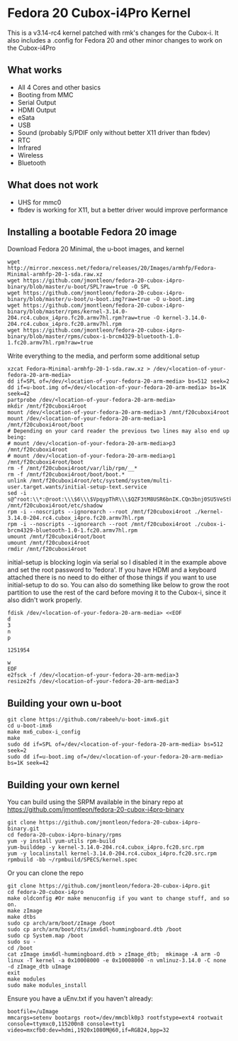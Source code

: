 Fedora 20 Cubox-i4Pro Kernel
==============
This is a v3.14-rc4 kernel patched with rmk's changes for the Cubox-i. It also includes a .config for Fedora 20 and other minor changes to work on the Cubox-i4Pro

What works
--------------
- All 4 Cores and other basics
- Booting from MMC
- Serial Output
- HDMI Output
- eSata
- USB
- Sound (probably S/PDIF only without better X11 driver than fbdev)
- RTC
- Infrared
- Wireless
- Bluetooth

What does not work
--------------
- UHS for mmc0
- fbdev is working for X11, but a better driver would improve performance

Installing a bootable Fedora 20 image
--------------
Download Fedora 20 Minimal, the u-boot images, and kernel

    wget http://mirror.nexcess.net/fedora/releases/20/Images/armhfp/Fedora-Minimal-armhfp-20-1-sda.raw.xz
    wget https://github.com/jmontleon/fedora-20-cubox-i4pro-binary/blob/master/u-boot/SPL?raw=true -O SPL
    wget https://github.com/jmontleon/fedora-20-cubox-i4pro-binary/blob/master/u-boot/u-boot.img?raw=true -O u-boot.img
    wget https://github.com/jmontleon/fedora-20-cubox-i4pro-binary/blob/master/rpms/kernel-3.14.0-204.rc4.cubox_i4pro.fc20.armv7hl.rpm?raw=true -O kernel-3.14.0-204.rc4.cubox_i4pro.fc20.armv7hl.rpm
    wget https://github.com/jmontleon/fedora-20-cubox-i4pro-binary/blob/master/rpms/cubox-i-brcm4329-bluetooth-1.0-1.fc20.armv7hl.rpm?raw=true
Write everything to the media, and perform some additional setup

    xzcat Fedora-Minimal-armhfp-20-1-sda.raw.xz > /dev/<location-of-your-fedora-20-arm-media>
    dd if=SPL of=/dev/<location-of-your-fedora-20-arm-media> bs=512 seek=2
    dd if=u-boot.img of=/dev/<location-of-your-fedora-20-arm-media> bs=1K seek=42
    partprobe /dev/<location-of-your-fedora-20-arm-media>
    mkdir /mnt/f20cuboxi4root
    mount /dev/<location-of-your-fedora-20-arm-media>3 /mnt/f20cuboxi4root
    mount /dev/<location-of-your-fedora-20-arm-media>1 /mnt/f20cuboxi4root/boot
    # Depending on your card reader the previous two lines may also end up being:
    # mount /dev/<location-of-your-fedora-20-arm-media>p3 /mnt/f20cuboxi4root
    # mount /dev/<location-of-your-fedora-20-arm-media>p1 /mnt/f20cuboxi4root/boot
    rm -f /mnt/f20cuboxi4root/var/lib/rpm/__*
    rm -f /mnt/f20cuboxi4root/boot/boot.*
    unlink /mnt/f20cuboxi4root/etc/systemd/system/multi-user.target.wants/initial-setup-text.service
    sed -i s@^root:\\*:@root:\\\$6\\\$VpqypThR\\\$QZF3tM8USR6bnIK.CQn3bnj0SU5VeStkKA56ZEtAoPCECe23RqPgWzafuoKGzdWzUz9z8ctjSEhHrVg63wzra0:@g /mnt/f20cuboxi4root/etc/shadow
    rpm -i --noscripts --ignorearch --root /mnt/f20cuboxi4root ./kernel-3.14.0-204.rc4.cubox_i4pro.fc20.armv7hl.rpm
    rpm -i --noscripts --ignorearch --root /mnt/f20cuboxi4root ./cubox-i-brcm4329-bluetooth-1.0-1.fc20.armv7hl.rpm
    umount /mnt/f20cuboxi4root/boot
    umount /mnt/f20cuboxi4root
    rmdir /mnt/f20cuboxi4root

initial-setup is blocking login via serial so I disabled it in the example above and set the root password to 'fedora'. If you have HDMI and a keyboard attached there is no need to do either of those things if you want to use initial-setup to do so. You can also do something like below to grow the root partition to use the rest of the card before moving it to the Cubox-i, since it also didn't work properly.

    fdisk /dev/<location-of-your-fedora-20-arm-media> <<EOF
    d
    3
    n
    p

    1251954

    w
    EOF
    e2fsck -f /dev/<location-of-your-fedora-20-arm-media>3
    resize2fs /dev/<location-of-your-fedora-20-arm-media>3

Building your own u-boot
--------------
    git clone https://github.com/rabeeh/u-boot-imx6.git
    cd u-boot-imx6
    make mx6_cubox-i_config
    make
    sudo dd if=SPL of=/dev/<location-of-your-fedora-20-arm-media> bs=512 seek=2
    sudo dd if=u-boot.img of=/dev/<location-of-your-fedora-20-arm-media> bs=1K seek=42

Building your own kernel
--------------
You can build using the SRPM available in the binary repo at https://github.com/jmontleon/fedora-20-cubox-i4pro-binary

    git clone https://github.com/jmontleon/fedora-20-cubox-i4pro-binary.git
    cd fedora-20-cubox-i4pro-binary/rpms
    yum -y install yum-utils rpm-build
    yum-builddep -y kernel-3.14.0-204.rc4.cubox_i4pro.fc20.src.rpm
    yum -y localinstall kernel-3.14.0-204.rc4.cubox_i4pro.fc20.src.rpm
    rpmbuild -bb ~/rpmbuild/SPECS/kernel.spec

Or you can clone the repo

    git clone https://github.com/jmontleon/fedora-20-cubox-i4pro.git
    cd fedora-20-cubox-i4pro
    make oldconfig #Or make menuconfig if you want to change stuff, and so on.
    make zImage
    make dtbs
    sudo cp arch/arm/boot/zImage /boot
    sudo cp arch/arm/boot/dts/imx6dl-hummingboard.dtb /boot
    sudo cp System.map /boot
    sudo su -
    cd /boot
    cat zImage imx6dl-hummingboard.dtb > zImage_dtb;  mkimage -A arm -O linux -T kernel -a 0x10008000 -e 0x10008000 -n vmlinuz-3.14.0 -C none -d zImage_dtb uImage
    exit
    make modules
    sudo make modules_install

Ensure you have a uEnv.txt if you haven't already:

    bootfile=/uImage
    mmcargs=setenv bootargs root=/dev/mmcblk0p3 rootfstype=ext4 rootwait console=ttymxc0,115200n8 console=tty1 video=mxcfb0:dev=hdmi,1920x1080M@60,if=RGB24,bpp=32


